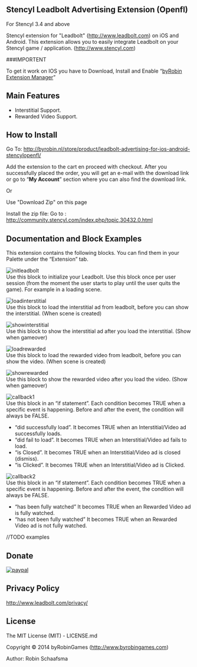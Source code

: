 ## Stencyl Leadbolt Advertising Extension (Openfl)

For Stencyl 3.4 and above

Stencyl extension for "Leadbolt" (http://www.leadbolt.com) on iOS and Android. This extension allows you to easily integrate Leadbolt on your Stencyl game / application. (http://www.stencyl.com)

###IMPORTENT

To get it work on IOS you have to Download, Install and Enable “<a href="http://byrobin.nl/store/product/byrobin-extension-manager-stencylopenfl/">byRobin Extension Manager</a>”

## Main Features

  * Interstitial Support.
  * Rewarded Video Support.

## How to Install

Go To: http://byrobin.nl/store/product/leadbolt-advertising-for-ios-android-stencylopenfl/

Add the extension to the cart en proceed with checkout. After you successfully placed the order, you will get an e-mail with the download link or go to “<strong>My Account</strong>” section where you can also find the download link.

Or

Use "Download Zip" on this page

Install the zip file: Go to : <a href="http://community.stencyl.com/index.php/topic,30432.0.html" target="_blank">http://community.stencyl.com/index.php/topic,30432.0.html</a>


## Documentation and Block Examples

This extension contains the following blocks. You can find them in your Palette under
the “Extension” tab.<br>

![initleadbolt](http://www.byrobingames.com/stencyl/leadbolt/initleadbolt.png)</br>
Use this block to initialize your Leadbolt. Use this block once per user
session (from the moment the user starts to play until the user quits the game). For example in a loading scene.

![loadinterstitial](http://www.byrobingames.com/stencyl/leadbolt/loadinterstitialleadbolt.png)</br>
Use this block to load the interstitial ad from leadbolt, before you can show the interstitial. (When scene is created)

![showinterstitial](http://www.byrobingames.com/stencyl/leadbolt/showinterstitialleadbolt.png)</br>
Use this block to show the interstitial ad after you load the interstitial. (Show when gameover)

![loadrewarded](http://www.byrobingames.com/stencyl/leadbolt/loadrewardedleadbolt.png)</br>
Use this block to load the rewarded video from leadbolt, before you can show the video. (When scene is created)

![showrewarded](http://www.byrobingames.com/stencyl/leadbolt/showrewardedleadbolt.png)</br>
Use this block to show the rewarded video after you load the video. (Show when gameover)

![callback1](http://www.byrobingames.com/stencyl/leadbolt/callbackleadbolt.png)</br>
Use this block in an “if statement”. Each condition becomes TRUE when a specific
event is happening. Before and after the event, the condition will always be
FALSE.
- “did successfully load”. It becomes TRUE when an Interstitial/Video ad successfully loads.
- “did fail to load”. It becomes TRUE when an Interstitial/Video ad fails to load.
- “is Closed”. It becomes TRUE when an Interstitial/Video ad is closed (dismiss).
- “is Clicked”. It becomes TRUE when an Interstitial/Video ad is Clicked.

![callback2](http://www.byrobingames.com/stencyl/leadbolt/callbackrewardedleadbolt.png)</br>
Use this block in an “if statement”. Each condition becomes TRUE when a specific
event is happening. Before and after the event, the condition will always be
FALSE.
- “has been fully watched” It becomes TRUE when an Rewarded Video ad is fully watched.
- “has not been fully watched” It becomes TRUE when an Rewarded Video ad is not fully watched.


//TODO examples

## Donate

[![paypal](https://www.paypalobjects.com/en_US/i/btn/btn_donateCC_LG.gif)](https://www.paypal.com/cgi-bin/webscr?cmd=_s-xclick&hosted_button_id=HKLGFCAGKBMFL)<br />

## Privacy Policy

http://www.leadbolt.com/privacy/

## License

The MIT License (MIT) - LICENSE.md

Copyright © 2014 byRobinGames (http://www.byrobingames.com)

Author: Robin Schaafsma
